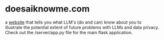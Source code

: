 # doesaiknowme.com
a [website](http://doesaiknowme.com) that tells you what LLM's (do and can) know about you to illustrate the potential extent of future problems with LLMs and data privacy. Check out the /server/app.py file for the main flask application. 
